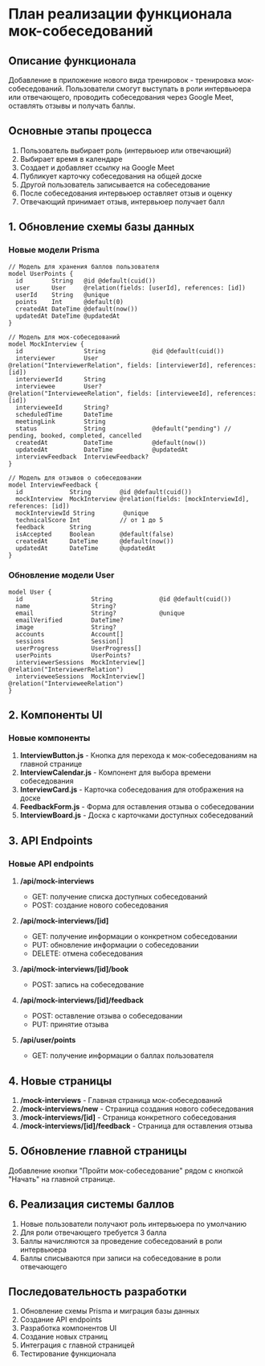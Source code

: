 # План реализации функционала мок-собеседований

## Описание функционала

Добавление в приложение нового вида тренировок - тренировка мок-собеседований. Пользователи смогут выступать в роли интервьюера или отвечающего, проводить собеседования через Google Meet, оставлять отзывы и получать баллы.

## Основные этапы процесса

1. Пользователь выбирает роль (интервьюер или отвечающий)
2. Выбирает время в календаре
3. Создает и добавляет ссылку на Google Meet
4. Публикует карточку собеседования на общей доске
5. Другой пользователь записывается на собеседование
6. После собеседования интервьюер оставляет отзыв и оценку
7. Отвечающий принимает отзыв, интервьюер получает балл

## 1. Обновление схемы базы данных

### Новые модели Prisma

```prisma
// Модель для хранения баллов пользователя
model UserPoints {
  id        String   @id @default(cuid())
  user      User     @relation(fields: [userId], references: [id])
  userId    String   @unique
  points    Int      @default(0)
  createdAt DateTime @default(now())
  updatedAt DateTime @updatedAt
}

// Модель для мок-собеседований
model MockInterview {
  id                 String             @id @default(cuid())
  interviewer        User               @relation("InterviewerRelation", fields: [interviewerId], references: [id])
  interviewerId      String
  interviewee        User?              @relation("IntervieweeRelation", fields: [intervieweeId], references: [id])
  intervieweeId      String?
  scheduledTime      DateTime
  meetingLink        String
  status             String             @default("pending") // pending, booked, completed, cancelled
  createdAt          DateTime           @default(now())
  updatedAt          DateTime           @updatedAt
  interviewFeedback  InterviewFeedback?
}

// Модель для отзывов о собеседовании
model InterviewFeedback {
  id             String        @id @default(cuid())
  mockInterview  MockInterview @relation(fields: [mockInterviewId], references: [id])
  mockInterviewId String        @unique
  technicalScore Int           // от 1 до 5
  feedback       String
  isAccepted     Boolean       @default(false)
  createdAt      DateTime      @default(now())
  updatedAt      DateTime      @updatedAt
}
```

### Обновление модели User

```prisma
model User {
  id                   String             @id @default(cuid())
  name                 String?
  email                String?            @unique
  emailVerified        DateTime?
  image                String?
  accounts             Account[]
  sessions             Session[]
  userProgress         UserProgress[]
  userPoints           UserPoints?
  interviewerSessions  MockInterview[]    @relation("InterviewerRelation")
  intervieweeSessions  MockInterview[]    @relation("IntervieweeRelation")
}
```

## 2. Компоненты UI

### Новые компоненты

1. **InterviewButton.js** - Кнопка для перехода к мок-собеседованиям на главной странице
2. **InterviewCalendar.js** - Компонент для выбора времени собеседования
3. **InterviewCard.js** - Карточка собеседования для отображения на доске
4. **FeedbackForm.js** - Форма для оставления отзыва о собеседовании
5. **InterviewBoard.js** - Доска с карточками доступных собеседований

## 3. API Endpoints

### Новые API endpoints

1. **/api/mock-interviews**

   - GET: получение списка доступных собеседований
   - POST: создание нового собеседования

2. **/api/mock-interviews/[id]**

   - GET: получение информации о конкретном собеседовании
   - PUT: обновление информации о собеседовании
   - DELETE: отмена собеседования

3. **/api/mock-interviews/[id]/book**

   - POST: запись на собеседование

4. **/api/mock-interviews/[id]/feedback**

   - POST: оставление отзыва о собеседовании
   - PUT: принятие отзыва

5. **/api/user/points**
   - GET: получение информации о баллах пользователя

## 4. Новые страницы

1. **/mock-interviews** - Главная страница мок-собеседований
2. **/mock-interviews/new** - Страница создания нового собеседования
3. **/mock-interviews/[id]** - Страница конкретного собеседования
4. **/mock-interviews/[id]/feedback** - Страница для оставления отзыва

## 5. Обновление главной страницы

Добавление кнопки "Пройти мок-собеседование" рядом с кнопкой "Начать" на главной странице.

## 6. Реализация системы баллов

1. Новые пользователи получают роль интервьюера по умолчанию
2. Для роли отвечающего требуется 3 балла
3. Баллы начисляются за проведение собеседований в роли интервьюера
4. Баллы списываются при записи на собеседование в роли отвечающего

## Последовательность разработки

1. Обновление схемы Prisma и миграция базы данных
2. Создание API endpoints
3. Разработка компонентов UI
4. Создание новых страниц
5. Интеграция с главной страницей
6. Тестирование функционала
